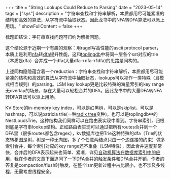 +++
title = "String Lookups Could Reduce to Parsing"
date = "2023-05-14"
tags = ["sys"]
description = "字符串查找和字符串解析，本质都用尽可能紧凑的结构和高效的算法，从字符流中抽取状态。因此龙书中的NFA转DFA算法可以派上用场。"
showFullContent = false
+++

标题即结论：字符串查找问题可归约为解析问题。

这个结论源于近期一个有趣的观察：用ragel写高性能的ascii protocol parser，本质上是利用[nfa](https://en.wikipedia.org/wiki/Nondeterministic_finite_automata)转[dfa](https://en.wikipedia.org/wiki/Deterministic_finite_automaton)提升性能，这和[toplingdb](https://github.com/topling/toplingdb)中将同一层各个sst对应的trie（本质是dfa）合并成一个dfa(大量dfa->nfa->1dfa)的思路是同构的。

上述同构隐隐蕴含着一个reduction：字符串查找和字符串解析，本质都用尽可能紧凑的结构和高效的算法从字符流中抽取状态，lookups可以视作一类特殊（且模式相当规则）的parsing。LSM key lookup更是比较特殊的海量索引的key range无overlap的场景，存在大量可以轻松合并的DFA。因此龙书中的大量DFA转NFA转DFA算法可以派上用场。

KV Store的in-memory key index，可以是红黑树，可以是skiplist，可以是hashmap，可以说patricia trie(一种[radix tree](https://en.wikipedia.org/wiki/Radix_tree)变种)，也可以是toplingdb中的NestLoudsTrie。这种结构我们同样可以在路由表实现中看到。字符串索引，归根到底是字符串lookup结构。正如路由表实现可以通过把所有routes合并到一个DFA里（很多routes都包含regex），kv数据库也把Trie这种特殊的dfa（Trie的状态转移图是树，树是一种无向图，多了个任意两结点只由一个边连接的约束）做多索引合并，每个索引对应的key range还不重叠（LSM特性），因此合并速度非常快，合并后的DFA表示起来也简单、紧凑，详见[自动机算法在数据库索引中的应用](https://zhuanlan.zhihu.com/p/628057993)，我在作者的文章下面追问了一下DFA合并的触发条件和DFA合并开销，作者的答复是compaction/flush时触发，在整个lsm更新过程中占比很小，也不涉及多线程，无需考虑线程安全。





